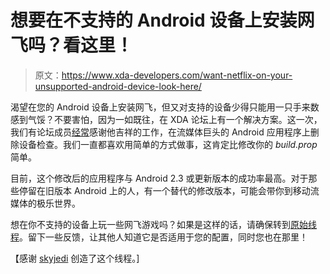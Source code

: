 # 想要在不支持的 Android 设备上安装网飞吗？看这里！

> 原文：<https://www.xda-developers.com/want-netflix-on-your-unsupported-android-device-look-here/>

渴望在您的 Android 设备上安装网飞，但又对支持的设备少得只能用一只手来数感到气馁？不要害怕，因为一如既往，在 XDA 论坛上有一个解决方案。这一次，我们有论坛成员[经常](http://forum.xda-developers.com/member.php?u=2189671)感谢他吉祥的工作，在流媒体巨头的 Android 应用程序上删除设备检查。我们一直都喜欢用简单的方式做事，这肯定比修改你的 *build.prop* 简单。

目前，这个修改后的应用程序与 Android 2.3 或更新版本的成功率最高。对于那些停留在旧版本 Android 上的人，有一个替代的修改版本，可能会带你到移动流媒体的极乐世界。

想在你不支持的设备上玩一些网飞游戏吗？如果是这样的话，请确保转到[原始线程](http://forum.xda-developers.com/showthread.php?t=1076150)。留下一些反馈，让其他人知道它是否适用于您的配置，同时您也在那里！

【感谢 [skyjedi](http://forum.xda-developers.com/member.php?u=3498376) 创造了这个线程。]